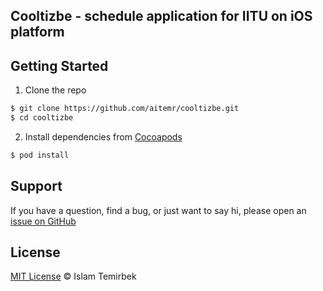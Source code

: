 ## Cooltizbe - schedule application for IITU on iOS platform

## Getting Started

1. Clone the repo

```bash
$ git clone https://github.com/aitemr/cooltizbe.git
$ cd cooltizbe
```

2. Install dependencies from [Cocoapods](https://cocoapods.org/)

```bash
$ pod install
```

## Support

If you have a question, find a bug, or just want to say hi, please open an [issue on GitHub](https://github.com/aitemr/cooltizbe/issues/new)

## License

[MIT License](./LICENSE) © Islam Temirbek
